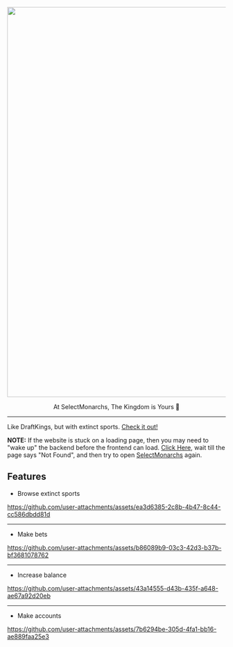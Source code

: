 
<p align="center"><img width="900" alt="" src="https://github.com/user-attachments/assets/d5bb0a33-57a6-41d8-bd25-82fbd32b50b7" /></p>

<p align="center">At SelectMonarchs, The Kingdom is Yours 👑</p>


---

Like DraftKings, but with extinct sports. [Check it out!](https://sm-frontend-tfu2.onrender.com)


**NOTE:** If the website is stuck on a loading page, then you may need to "wake up" the backend before the frontend can load. [Click Here](https://sm-backend-g9dp.onrender.com/), wait till the page says "Not Found", and then try to open [SelectMonarchs](https://sm-frontend-tfu2.onrender.com) again.

## Features

- Browse extinct sports

https://github.com/user-attachments/assets/ea3d6385-2c8b-4b47-8c44-cc586dbdd81d


---

- Make bets

https://github.com/user-attachments/assets/b86089b9-03c3-42d3-b37b-bf3681078762


---

- Increase balance

https://github.com/user-attachments/assets/43a14555-d43b-435f-a648-ae67a92d20eb


---

- Make accounts

https://github.com/user-attachments/assets/7b6294be-305d-4fa1-bb16-ae889faa25e3
